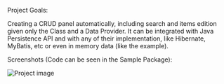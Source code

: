Project Goals:

Creating a CRUD panel automatically, including search and items edition given only the Class and a Data Provider. It can be integrated with Java Persistence API and with any of their implementation, like Hibernate, MyBatis, etc or even in memory data (like the example).

Screenshots (Code can be seen in the Sample Package):

![Project image](https://user-images.githubusercontent.com/125213550/218573836-55fea625-5872-48a2-a398-427f8561dffc.png)
